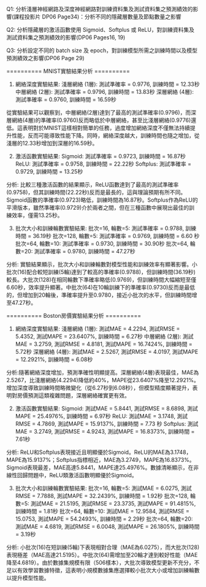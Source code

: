 Q1: 分析淺層神經網路及深度神經網路對訓練資料集及測試資料集之預測績效的影響(課程投影片 DP06 Page34)：分析不同的隱藏層數量及節點數量之影響

Q2: 分析隱藏層的激活函數使用 Sigmoid、Softplus 或 ReLU，對訓練資料集及測試資料集之預測績效的影響(DP06 Pages16, 19)

Q3: 分析設定不同的 batch size 及 epoch，對訓練模型所需之訓練時間以及模型預測績效之影響(DP06 Page 29)

========== MNIST實驗結果分析 ==========
1. 網絡深度實驗結果:
  淺層網絡 (1層): 測試準確率 = 0.9776, 訓練時間 = 12.33秒
  中層網絡 (2層): 測試準確率 = 0.9796, 訓練時間 = 13.83秒
  深層網絡 (4層): 測試準確率 = 0.9760, 訓練時間 = 16.59秒

從實驗結果可以觀察到，中層網絡(2層)達到了最高的測試準確率(0.9796)，而深層網絡(4層)的準確率(0.9760)反而略低於中層網絡，甚至比淺層網絡(0.9776)還低。這表明對於MNIST這樣相對簡單的任務，過度增加網絡深度不僅無法持續提升性能，反而可能導致性能下降。同時，網絡深度越大，訓練時間也隨之增加，從淺層的12.33秒增加到深層的16.59秒。

2. 激活函數實驗結果:
  Sigmoid: 測試準確率 = 0.9723, 訓練時間 = 16.87秒
  ReLU: 測試準確率 = 0.9758, 訓練時間 = 22.22秒
  Softplus: 測試準確率 = 0.9729, 訓練時間 = 13.25秒

分析: 比較三種激活函數的結果顯示，ReLU函數達到了最高的測試準確率(0.9758)，但其訓練時間(22.22秒)反而是最長的，這與理論預期有所不同。Sigmoid函數的準確率(0.9723)略低，訓練時間為16.87秒。Softplus作為ReLU的平滑版本，雖然準確率(0.9729)介於兩者之間，但在三種函數中展現出最佳的訓練效率，僅需13.25秒。

3. 批次大小和訓練輪數實驗結果:
  批次=16, 輪數=5: 測試準確率 = 0.9788, 訓練時間 = 36.19秒
  批次=128, 輪數=5: 測試準確率 = 0.9769, 訓練時間 = 6.60 秒
  批次=64, 輪數=10: 測試準確率 = 0.9730, 訓練時間 = 30.90秒
  批次=64, 輪數=20: 測試準確率 = 0.9780, 訓練時間 = 47.27秒

分析: 實驗結果顯示，批次大小和訓練輪數對模型性能和訓練效率有顯著影響。小批次(16)配合較短訓練(5輪)達到了較高的準確率(0.9788)，但訓練時間(36.19秒)較長。大批次(128)在相同輪數下準確率略低(0.9769)，但訓練時間大幅縮短至僅6.60秒，效率提升顯著。中批次(64)在10輪訓練下的準確率(0.9730)反而是最低的，但增加到20輪後，準確率提升至0.9780，接近小批次的水平，但訓練時間增至47.27秒。

========== Boston房價實驗結果分析 ==========
1. 網絡深度實驗結果:
  淺層網絡 (1層): 測試MAE = 4.2294, 測試RMSE = 5.4352, 測試MAPE = 23.6407%, 訓練時間 = 6.27秒
  中層網絡 (2層): 測試MAE = 3.2759, 測試RMSE = 4.8181, 測試MAPE = 16.7424%, 訓練時間 = 5.72秒
  深層網絡 (4層): 測試MAE = 2.5267, 測試RMSE = 4.0197, 測試MAPE = 12.2921%, 訓練時間 = 6.08秒

分析:隨著網絡深度增加，預測準確性明顯提高。深層網絡(4層)表現最佳，MAE為2.5267，比淺層網絡(4.2294)降低約40%，MAPE從23.6407%降至12.2921%。增加深度導致訓練時間略微變化（從6.27秒到6.08秒），但模型精度顯著提升，表明對房價預測這類複雜問題，深層網絡確實更有效。

2. 激活函數實驗結果:
  Sigmoid: 測試MAE = 5.8441, 測試RMSE = 8.6898, 測試MAPE = 25.4976%, 訓練時間 = 6.97秒
  ReLU: 測試MAE = 3.1748, 測試RMSE = 4.7869, 測試MAPE = 15.9137%, 訓練時間 = 7.73 秒
  Softplus: 測試MAE = 3.2749, 測試RMSE = 4.9243, 測試MAPE = 16.8373%, 訓練時間 = 7.61秒

分析: ReLU和Softplus表現接近且明顯優於Sigmoid。ReLU的MAE為3.1748，MAPE為15.9137%；Softplus指標相近，MAE為3.2749，MAPE為16.8373%。Sigmoid表現最差，MAE高達5.8441，MAPE達25.4976%。數據清晰顯示，在非線性回歸問題中，ReLU類激活函數明顯優於Sigmoid。

3. 批次大小和訓練輪數實驗結果:
  批次=16, 輪數=5: 測試MAE = 6.0275, 測試RMSE = 7.7888, 測試MAPE = 32.2439%, 訓練時間 = 1.92秒
  批次=128, 輪數=5: 測試MAE = 21.5195, 測試RMSE = 23.3735, 測試MAPE = 91.4815%, 訓練時間 = 1.81秒
  批次=64, 輪數=10: 測試MAE = 12.9584, 測試RMSE = 15.0753, 測試MAPE = 54.2493%, 訓練時間 = 2.29秒
  批次=64, 輪數=20: 測試MAE = 4.6819, 測試RMSE = 6.0048, 測試MAPE = 26.1805%, 訓練時間 = 3.19秒

分析: 小批次(16)在短訓練(5輪)下表現相對合理（MAE為6.0275），而大批次(128)表現極差（MAE高達21.5195）。中批次(64)需增加至20輪才達到較好性能（MAE降至4.6819）。由於數據集規模有限（506樣本），大批次導致模型更新不充分，不足以有效學習數據特徵，這表明小規模數據集應選擇較小批次大小或增加訓練輪數以提升模型性能。
